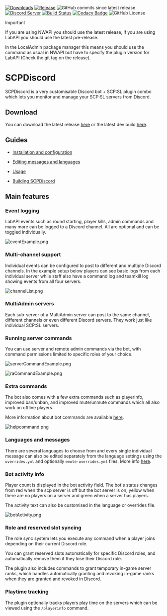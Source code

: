 [![Downloads](https://img.shields.io/github/downloads/KarlOfDuty/SCPDiscord/total.svg)](https://github.com/KarlOfDuty/SCPDiscord/releases) [![Release](https://img.shields.io/github/release/KarlofDuty/SCPDiscord.svg)](https://github.com/KarlOfDuty/SCPDiscord/releases) ![GitHub commits since latest release](https://img.shields.io/github/commits-since/karlofduty/scpdiscord/latest) [![Discord Server](https://img.shields.io/discord/430468637183442945.svg?label=discord)](https://discord.gg/C5qMvkj) [![Build Status](https://jenkins.karlofduty.com/job/NWAPI/job/SCPDiscord/job/main/badge/icon)](https://jenkins.karlofduty.com/blue/organizations/jenkins/NWAPI%2FSCPDiscord/activity) [![Codacy Badge](https://app.codacy.com/project/badge/Grade/ac66145c080446898df41f137bdb9370)](https://app.codacy.com/gh/KarlOfDuty/SCPDiscord/dashboard?utm_source=gh&utm_medium=referral&utm_content=&utm_campaign=Badge_grade) ![GitHub License](https://img.shields.io/github/license/karlofduty/scpdiscord)

> [!IMPORTANT]
> If you are using NWAPI you should use the latest release, if you are using LabAPI you should use the latest pre-release.
> 
> In the LocalAdmin package manager this means you should use the command as usual in NWAPI but have to specify the plugin version for LabAPI (Check the git tag on the release).

# SCPDiscord

SCPDiscord is a very customisable Discord bot + SCP:SL plugin combo which lets you monitor and manage your SCP:SL servers from Discord.

## Download

You can download the latest release [here](https://github.com/KarlOfDuty/SCPDiscord/releases) or the latest dev build [here](https://jenkins.karlofduty.com/blue/organizations/jenkins/NWAPI%2FSCPDiscord/activity).

## Guides

- [Installation and configuration](docs/Installation.md)

- [Editing messages and languages](docs/Languages.md)

- [Usage](docs/Usage.md)

- [Building SCPDiscord](docs/Building.md)

## Main features

### Event logging

LabAPI events such as round starting, player kills, admin commands and many more can be logged to a Discord channel. All are optional and can be toggled individually.

![eventExample.png](docs%2Fimg%2FeventExamples.png)

### Multi-channel support

Individual events can be configured to post to different and multiple Discord channels. In the example setup below players can see basic logs from each individual server while staff also have a command log and teamkill log showing events from all four servers.

![channelList.png](docs/img/channelList.png)

### MultiAdmin servers

Each sub-server of a MultiAdmin server can post to the same channel, different channels or even different Discord servers. They work just like individual SCP:SL servers.

### Running server commands

You can use server and remote admin commands via the bot, with command permissions limited to specific roles of your choice.

![serverCommandExample.png](docs%2Fimg%2FserverCommandExample.png)

![raCommandExample.png](docs%2Fimg%2FraCommandExample.png)

### Extra commands

The bot also comes with a few extra commands such as playerinfo, improved ban/unban, and improved mute/unmute commands which all also work on offline players.

More information about bot commands are available [here](docs/Usage.md).

![helpcommand.png](docs/img/helpcommand.png)

### Languages and messages

There are several languages to choose from and every single individual message can also be edited separately from the language settings using the `overrides.yml` and optionally `emote-overrides.yml` files. More info [here](docs/Languages.md).

### Bot activity info

Player count is displayed in the bot activity field. The bot's status changes from red when the scp server is off but the bot server is on, yellow when there are no players on a server and green when a server has players.

The activity text can also be customised in the language or overrides file.

![botActivity.png](docs%2Fimg%2FbotActivity.png)

### Role and reserved slot syncing

The role sync system lets you execute any command when a player joins depending on their current Discord role.

You can grant reserved slots automatically for specific Discord roles, and automatically remove them if they lose their Discord role.

The plugin also includes commands to grant temporary in-game server ranks, which handles automatically granting and revoking in-game ranks when they are granted and revoked in Discord.

### Playtime tracking

The plugin optionally tracks players play time on the servers which can be viewed using the `/playerinfo` command.
